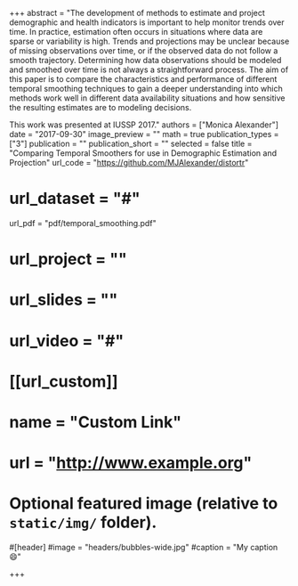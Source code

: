 +++
abstract = "The development of methods to estimate and project demographic and health indicators is important to help monitor trends over time. In practice, estimation often occurs in situations where data are sparse or variability is high. Trends and projections may be unclear because of missing observations over time, or if the observed data do not follow a smooth trajectory. Determining how data observations should be modeled and smoothed over time is not always a straightforward process. The aim of this paper is to compare the characteristics and performance of different temporal smoothing techniques to gain a deeper understanding into which methods work well in different data availability situations and how sensitive the resulting estimates are to modeling decisions.

This work was presented at IUSSP 2017."
authors = ["Monica Alexander"]
date = "2017-09-30"
image_preview = ""
math = true
publication_types = ["3"]
publication = ""
publication_short = ""
selected = false
title = "Comparing Temporal Smoothers for use in Demographic Estimation and Projection"
url_code = "https://github.com/MJAlexander/distortr"
# url_dataset = "#"
url_pdf = "pdf/temporal_smoothing.pdf"
# url_project = ""
# url_slides = ""
# url_video = "#"

# [[url_custom]]
# name = "Custom Link"
# url = "http://www.example.org"

# Optional featured image (relative to `static/img/` folder).
#[header]
#image = "headers/bubbles-wide.jpg"
#caption = "My caption :smile:"

+++

